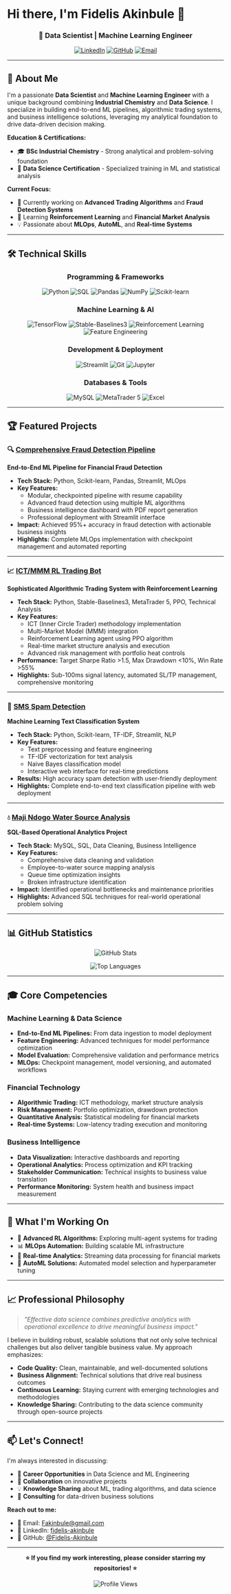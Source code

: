 # Hi there, I'm Fidelis Akinbule 👋

<div align="center">
  
### 🚀 Data Scientist | Machine Learning Engineer 

[![LinkedIn](https://img.shields.io/badge/LinkedIn-0077B5?style=for-the-badge&logo=linkedin&logoColor=white)](https://www.linkedin.com/in/fidelis-akinbule/)
[![GitHub](https://img.shields.io/badge/GitHub-100000?style=for-the-badge&logo=github&logoColor=white)](https://github.com/Fidelis-Akinbule)
[![Email](https://img.shields.io/badge/Email-D14836?style=for-the-badge&logo=gmail&logoColor=white)](mailto:Fakinbule@gmail.com)

</div>

---

## 🎯 About Me

I'm a passionate **Data Scientist** and **Machine Learning Engineer** with a unique background combining **Industrial Chemistry** and **Data Science**. I specialize in building end-to-end ML pipelines, algorithmic trading systems, and business intelligence solutions, leveraging my analytical foundation to drive data-driven decision making.

**Education & Certifications:**
- 🎓 **BSc Industrial Chemistry** - Strong analytical and problem-solving foundation
- 📜 **Data Science Certification** - Specialized training in ML and statistical analysis

**Current Focus:**
- 🔭 Currently working on **Advanced Trading Algorithms** and **Fraud Detection Systems**
- 🌱 Learning **Reinforcement Learning** and **Financial Market Analysis**
- 💡 Passionate about **MLOps**, **AutoML**, and **Real-time Systems**


---

## 🛠️ Technical Skills

<div align="center">

### Programming & Frameworks
![Python](https://img.shields.io/badge/Python-3776AB?style=flat-square&logo=python&logoColor=white)
![SQL](https://img.shields.io/badge/SQL-336791?style=flat-square&logo=postgresql&logoColor=white)
![Pandas](https://img.shields.io/badge/Pandas-150458?style=flat-square&logo=pandas&logoColor=white)
![NumPy](https://img.shields.io/badge/NumPy-013243?style=flat-square&logo=numpy&logoColor=white)
![Scikit-learn](https://img.shields.io/badge/Scikit--learn-F7931E?style=flat-square&logo=scikit-learn&logoColor=white)

### Machine Learning & AI
![TensorFlow](https://img.shields.io/badge/TensorFlow-FF6F00?style=flat-square&logo=tensorflow&logoColor=white)
![Stable-Baselines3](https://img.shields.io/badge/Stable--Baselines3-blue?style=flat-square)
![Reinforcement Learning](https://img.shields.io/badge/Reinforcement_Learning-green?style=flat-square)
![Feature Engineering](https://img.shields.io/badge/Feature_Engineering-orange?style=flat-square)

### Development & Deployment
![Streamlit](https://img.shields.io/badge/Streamlit-FF4B4B?style=flat-square&logo=streamlit&logoColor=white)
![Git](https://img.shields.io/badge/Git-F05032?style=flat-square&logo=git&logoColor=white)
![Jupyter](https://img.shields.io/badge/Jupyter-F37626?style=flat-square&logo=jupyter&logoColor=white)

### Databases & Tools
![MySQL](https://img.shields.io/badge/MySQL-4479A1?style=flat-square&logo=mysql&logoColor=white)
![MetaTrader 5](https://img.shields.io/badge/MetaTrader_5-blue?style=flat-square)
![Excel](https://img.shields.io/badge/Excel-217346?style=flat-square&logo=microsoft-excel&logoColor=white)

</div>

---

## 🏆 Featured Projects

### 🔍 [Comprehensive Fraud Detection Pipeline](https://github.com/Fidelis-Akinbule/ComprehesiveFraudDetectionPipeline)
**End-to-End ML Pipeline for Financial Fraud Detection**

- **Tech Stack:** Python, Scikit-learn, Pandas, Streamlit, MLOps
- **Key Features:**
  - Modular, checkpointed pipeline with resume capability
  - Advanced fraud detection using multiple ML algorithms
  - Business intelligence dashboard with PDF report generation
  - Professional deployment with Streamlit interface
- **Impact:** Achieved 95%+ accuracy in fraud detection with actionable business insights
- **Highlights:** Complete MLOps implementation with checkpoint management and automated reporting

---

### 📈 [ICT/MMM RL Trading Bot](https://github.com/Fidelis-Akinbule/ict-mmm_bot)
**Sophisticated Algorithmic Trading System with Reinforcement Learning**

- **Tech Stack:** Python, Stable-Baselines3, MetaTrader 5, PPO, Technical Analysis
- **Key Features:**
  - ICT (Inner Circle Trader) methodology implementation
  - Multi-Market Model (MMM) integration
  - Reinforcement Learning agent using PPO algorithm
  - Real-time market structure analysis and execution
  - Advanced risk management with portfolio heat controls
- **Performance:** Target Sharpe Ratio >1.5, Max Drawdown <10%, Win Rate >55%
- **Highlights:** Sub-100ms signal latency, automated SL/TP management, comprehensive monitoring

---

### 📱 [SMS Spam Detection](https://github.com/Fidelis-Akinbule/Simple_SMS_Spam_Detection_Model)
**Machine Learning Text Classification System**

- **Tech Stack:** Python, Scikit-learn, TF-IDF, Streamlit, NLP
- **Key Features:**
  - Text preprocessing and feature engineering
  - TF-IDF vectorization for text analysis
  - Naive Bayes classification model
  - Interactive web interface for real-time predictions
- **Results:** High accuracy spam detection with user-friendly deployment
- **Highlights:** Complete end-to-end text classification pipeline with web deployment

---

### 💧 [Maji Ndogo Water Source Analysis](https://github.com/Fidelis-Akinbule/Majidogo_project)
**SQL-Based Operational Analytics Project**

- **Tech Stack:** MySQL, SQL, Data Cleaning, Business Intelligence
- **Key Features:**
  - Comprehensive data cleaning and validation
  - Employee-to-water source mapping analysis
  - Queue time optimization insights
  - Broken infrastructure identification
- **Impact:** Identified operational bottlenecks and maintenance priorities
- **Highlights:** Advanced SQL techniques for real-world operational problem solving

---

## 📊 GitHub Statistics

<div align="center">
  
![GitHub Stats](https://github-readme-stats.vercel.app/api?username=Fidelis-Akinbule&show_icons=true&theme=radical&hide_border=true)

![Top Languages](https://github-readme-stats.vercel.app/api/top-langs/?username=Fidelis-Akinbule&layout=compact&theme=radical&hide_border=true)

</div>

---

## 🎓 Core Competencies

### **Machine Learning & Data Science**
- **End-to-End ML Pipelines:** From data ingestion to model deployment
- **Feature Engineering:** Advanced techniques for model performance optimization
- **Model Evaluation:** Comprehensive validation and performance metrics
- **MLOps:** Checkpoint management, model versioning, and automated workflows

### **Financial Technology**
- **Algorithmic Trading:** ICT methodology, market structure analysis
- **Risk Management:** Portfolio optimization, drawdown protection
- **Quantitative Analysis:** Statistical modeling for financial markets
- **Real-time Systems:** Low-latency trading execution and monitoring

### **Business Intelligence**
- **Data Visualization:** Interactive dashboards and reporting
- **Operational Analytics:** Process optimization and KPI tracking
- **Stakeholder Communication:** Technical insights to business value translation
- **Performance Monitoring:** System health and business impact measurement

---

## 🚀 What I'm Working On

- 🔬 **Advanced RL Algorithms:** Exploring multi-agent systems for trading
- 📊 **MLOps Automation:** Building scalable ML infrastructure
- 🎯 **Real-time Analytics:** Streaming data processing for financial markets
- 🤖 **AutoML Solutions:** Automated model selection and hyperparameter tuning

---

## 📈 Professional Philosophy

> *"Effective data science combines predictive analytics with operational excellence to drive meaningful business impact."*

I believe in building robust, scalable solutions that not only solve technical challenges but also deliver tangible business value. My approach emphasizes:

- **Code Quality:** Clean, maintainable, and well-documented solutions
- **Business Alignment:** Technical solutions that drive real business outcomes
- **Continuous Learning:** Staying current with emerging technologies and methodologies
- **Knowledge Sharing:** Contributing to the data science community through open-source projects

---

## 📫 Let's Connect!

I'm always interested in discussing:
- 💼 **Career Opportunities** in Data Science and ML Engineering
- 🤝 **Collaboration** on innovative projects
- 💡 **Knowledge Sharing** about ML, trading algorithms, and data science
- 🎯 **Consulting** for data-driven business solutions

**Reach out to me:**
- 📧 Email: [Fakinbule@gmail.com](mailto:Fakinbule@gmail.com)
- 💼 LinkedIn: [fidelis-akinbule](https://www.linkedin.com/in/fidelis-akinbule/)
- 🐙 GitHub: [@Fidelis-Akinbule](https://github.com/Fidelis-Akinbule)

---

<div align="center">
  
**⭐ If you find my work interesting, please consider starring my repositories! ⭐**

![Profile Views](https://komarev.com/ghpvc/?username=Fidelis-Akinbule&color=blueviolet&style=flat-square)

</div>
